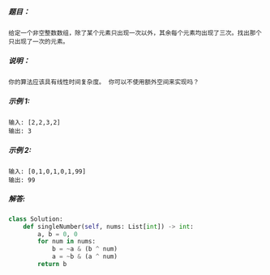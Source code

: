 ##### 题目：
```
给定一个非空整数数组，除了某个元素只出现一次以外，其余每个元素均出现了三次。找出那个只出现了一次的元素。
```
##### 说明：
```
你的算法应该具有线性时间复杂度。 你可以不使用额外空间来实现吗？
```
##### 示例 1:
```
输入: [2,2,3,2]
输出: 3
```
##### 示例 2:
```
输入: [0,1,0,1,0,1,99]
输出: 99
```

##### 解答:
```python
class Solution:
    def singleNumber(self, nums: List[int]) -> int:
        a, b = 0, 0
        for num in nums:
            b = ~a & (b ^ num)
            a = ~b & (a ^ num)
        return b
```        
